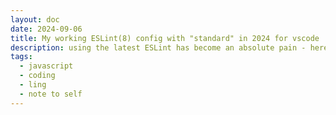 ```yaml
---
layout: doc
date: 2024-09-06
title: My working ESLint(8) config with "standard" in 2024 for vscode
description: using the latest ESLint has become an absolute pain - here's a working setup
tags:
  - javascript
  - coding
  - ling
  - note to self
---
```


<Title />

I like ESLint because it integrates nicely with vscode but recently it has become very tough to get a new setup up and running due to changes in version 9's config format and the struggle over who owns the "standard" package. Anyway, here's my step-by-step eslint 8 setup that should work with vscode and your package manager scripts:

```bash
npm i -D eslint eslint-config-standard eslint-plugin-import eslint-plugin-n eslint-plugin-node eslint-plugin-promise
```

next, create a `.eslintrc.cjs` file in your project root with the following content:

```js
module.exports = {
  env: {
    node: true
  },
  extends: 'standard',
  overrides: [
    {
      files: ['.eslintrc.cjs']
    }
  ],
  parserOptions: {
    ecmaVersion: 'latest',
    sourceType: 'module'
  },
  ignorePatterns: ['node_modules/', 'dist/', 'build/', 'coverage/']
}
```
> Make sure you use the `.cjs` extension.

Next, in vscode uninstall the ESLint extension, then reinstall it: Press `CTRL+P` and enter `ext install dbaeumer.vscode-eslint`<C/>.

Next, open the command palette, search for `user settings JSON`<C/>, select `Preferences: Open User Settings (JSON)`, then search for `[javascript]`<C/> and delete the following line:

```json5{3}
// ...
  "[javascript]": {
    "editor.defaultFormatter": "WHATEVER_YOU_HAVE_HERE",
    // ^ delete this line
  },
//...
```

go to a javascript document inside the current project and press `CTRL+SHIFT+P` and search for "format document". Select "ESLint" as the formatter when prompted.

That's it. You should now have a working ESLint setup with the "standard" config in 2024. "Format Document" should now work as expected and instantly apply the ESLint rules to your code.

I also use the error lens extension to get a visual representation of the errors in my code. It's a great extension and I can only recommend it.

Update 2024-10-13: Clear up some formatting, to make copy-pasting easier and made sure it still works :)

<Comment />
